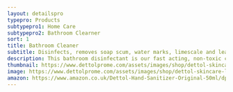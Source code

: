 ```yaml
---
layout: detailspro
typepro: Products
subtypepro1: Home Care
subtypepro2: Bathroom Clearner
sort: 1
title: Bathroom Cleaner
subtitle: Disinfects, removes soap scum, water marks, limescale and leaves your bathroom smelling fresh.
description: This bathroom disinfectant is our fast acting, non-toxic chemical free formula kills 99.9% of bacteria* including E.coli, Streptococcus, Campylobacter and leaves no chemical residue.  with odour eliminating properties it will leave your bathroom smelling clean.
thumbnail: https://www.dettolprome.com/assets/images/shop/dettol-skincare-liquid-hand-wash-5000ml.webp
image: https://www.dettolprome.com/assets/images/shop/dettol-skincare-liquid-hand-wash-5000ml.webp
amazon: https://www.amazon.co.uk/Dettol-Hand-Sanitizer-Original-50ml/dp/B08HYQW9GP/ref=sr_1_4?keywords=dettol+instant+hand+sanitizer&qid=1661961971&refinements=p_76%3A419158031&rnid=419157031&rps=1&sprefix=dettol+instant+%2Caps%2C80&sr=8-4
---
```

